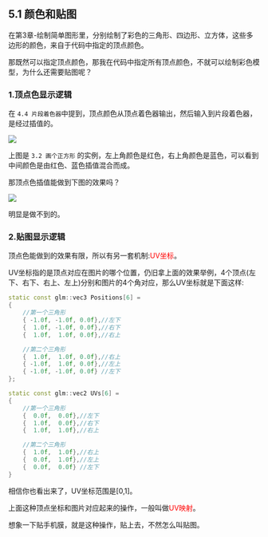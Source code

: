 ## 5.1 颜色和贴图

在第3章-绘制简单图形里，分别绘制了彩色的三角形、四边形、立方体，这些多边形的颜色，来自于代码中指定的顶点颜色。

那既然可以指定顶点颜色，那我在代码中指定所有顶点颜色，不就可以绘制彩色模型，为什么还需要贴图呢？

### 1.顶点色显示逻辑

在 `4.4 片段着色器`中提到，顶点颜色从顶点着色器输出，然后输入到片段着色器，是经过插值的。

![](../../imgs/opengl_draw_polygon/draw_quad/draw_quad_success.png)

上图是 `3.2 画个正方形` 的实例，左上角颜色是红色，右上角颜色是蓝色，可以看到中间颜色是由红色、蓝色插值混合而成。

那顶点色插值能做到下图的效果吗？

![](../../imgs/texture_make_beautiful/texture_make_beautiful/draw_quad_with_texture.png)

明显是做不到的。

### 2.贴图显示逻辑
顶点色能做到的效果有限，所以有另一套机制:<font color=red>UV坐标</font>。

UV坐标指的是顶点对应在图片的哪个位置，仍旧拿上面的效果举例，4个顶点(左下、右下、右上、左上)分别和图片的4个角对应，那么UV坐标就是下面这样:

```c++
static const glm::vec3 Positions[6] =
{
    //第一个三角形
    { -1.0f, -1.0f, 0.0f},//左下
    {  1.0f, -1.0f, 0.0f},//右下
    {  1.0f,  1.0f, 0.0f},//右上

    //第二个三角形
    {  1.0f,  1.0f, 0.0f},//右上
    { -1.0f,  1.0f, 0.0f},//左上
    { -1.0f, -1.0f, 0.0f} //左下
};

static const glm::vec2 UVs[6] = 
{
    //第一个三角形
    {  0.0f,  0.0f},//左下
    {  1.0f,  0.0f},//右下
    {  1.0f,  1.0f},//右上

    //第二个三角形
    {  1.0f,  1.0f},//右上
    {  0.0f,  1.0f},//左上
    {  0.0f,  0.0f} //左下
}
```

相信你也看出来了，UV坐标范围是[0,1]。

上面这种顶点坐标和图片对应起来的操作，一般叫做<font color=red>UV映射</font>。

想象一下贴手机膜，就是这种操作，贴上去，不然怎么叫贴图。
